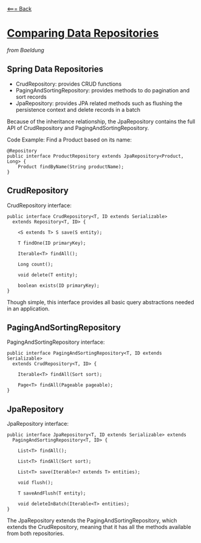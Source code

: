 [<=== Back](../README.md)

# [Comparing Data Repositories](https://www.baeldung.com/spring-data-repositories)
*from Baeldung*

## Spring Data Repositories

- CrudRepository: provides CRUD functions
- PagingAndSortingRepository: provides methods to do pagination and sort records
- JpaRepository: provides JPA related methods such as flushing the persistence context and delete records in a batch

Because of the inheritance relationship, the JpaRepository contains the full API of CrudRepository and PagingAndSortingRepository.

Code Example: Find a Product based on its name:
```
@Repository
public interface ProductRepository extends JpaRepository<Product, Long> {
    Product findByName(String productName);
}
```

## CrudRepository

CrudRepository interface:
```
public interface CrudRepository<T, ID extends Serializable>
  extends Repository<T, ID> {

    <S extends T> S save(S entity);

    T findOne(ID primaryKey);

    Iterable<T> findAll();

    Long count();

    void delete(T entity);

    boolean exists(ID primaryKey);
}
```

Though simple, this interface provides all basic query abstractions needed in an application.

## PagingAndSortingRepository

PagingAndSortingRepository interface:
```
public interface PagingAndSortingRepository<T, ID extends Serializable> 
  extends CrudRepository<T, ID> {

    Iterable<T> findAll(Sort sort);

    Page<T> findAll(Pageable pageable);
}
```

## JpaRepository

JpaRepository interface:
```
public interface JpaRepository<T, ID extends Serializable> extends
  PagingAndSortingRepository<T, ID> {

    List<T> findAll();

    List<T> findAll(Sort sort);

    List<T> save(Iterable<? extends T> entities);

    void flush();

    T saveAndFlush(T entity);

    void deleteInBatch(Iterable<T> entities);
}
```

The JpaRepository extends the PagingAndSortingRepository, which extends the CrudRepository, meaning that it has all the methods available from both repositories.